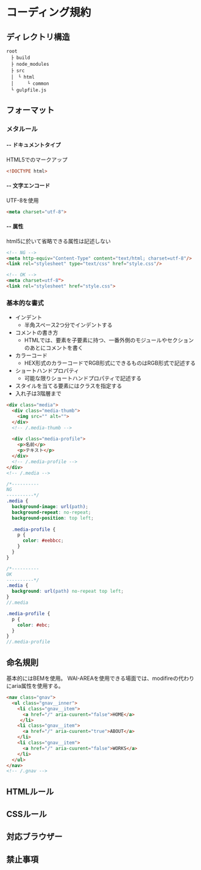 # コーディング規約

## ディレクトリ構造
```
root
　├ build
　├ node_modules
　├ src
　│　└ html
　│　　　└ common
　└ gulpfile.js
``` 

## フォーマット

### メタルール

#### -- ドキュメントタイプ
HTML5でのマークアップ
```HTML
<!DOCTYPE html>
```

#### -- 文字エンコード
UTF-8を使用
```HTML
<meta charset="utf-8">
```

#### -- 属性
html5に於いて省略できる属性は記述しない
```HTML
<!-- NG -->
<meta http-equiv="Content-Type" content="text/html; charset=utf-8"/>
<link rel="stylesheet" type="text/css" href="style.css"/>

<!-- OK -->
<meta charset=utf-8">
<link rel="stylesheet" href="style.css">
```

### 基本的な書式
- インデント
  - 半角スペース2つ分でインデントする
- コメントの書き方
  - HTMLでは、要素を子要素に持つ、一番外側のモジュールやセクションのあとにコメントを書く
- カラーコード
  - HEX形式のカラーコードでRGB形式にできるものはRGB形式で記述する
- ショートハンドプロパティ
  - 可能な限りショートハンドプロパティで記述する
- スタイルを当てる要素にはクラスを指定する
- 入れ子は3階層まで

```HTML
<div class="media">
  <div class="media-thumb">
    <img src="" alt="">
  </div>
  <!-- /.media-thumb -->
  
  <div class="media-profile">
    <p>名前</p>
    <p>テキスト</p>
  </div>
  <!-- /.media-profile -->
</div>
<!-- /.media -->
```

```SCSS
/*----------
NG
----------*/
.media {
  background-image: url(path);
  background-repeat: no-repeat;
  background-position: top left;
  
  .media-profile {
    p {
      color: #eebbcc;
    }
  }
}
```
```SCSS
/*----------
OK
----------*/
.media {
  background: url(path) no-repeat top left;
}
//.media

.media-profile {
  p {
    color: #ebc;
  }
}
//.media-profile
```

## 命名規則
基本的にはBEMを使用。
WAI-AREAを使用できる場面では、modifireの代わりにaria属性を使用する。
```HTML
<nav class="gnav">
  <ul class="gnav__inner">
    <li class="gnav__item">
      <a href="/" aria-cuurent="false">HOME</a>
     </li>
    <li class="gnav__item">
      <a href="/" aria-cuurent="true">ABOUT</a>
    </li>
    <li class="gnav__item">
      <a href="/" aria-cuurent="false">WORKS</a>
    </li>
  </ul>
</nav>
<!-- /.gnav -->
```

## HTMLルール


## CSSルール


## 対応ブラウザー


## 禁止事項
